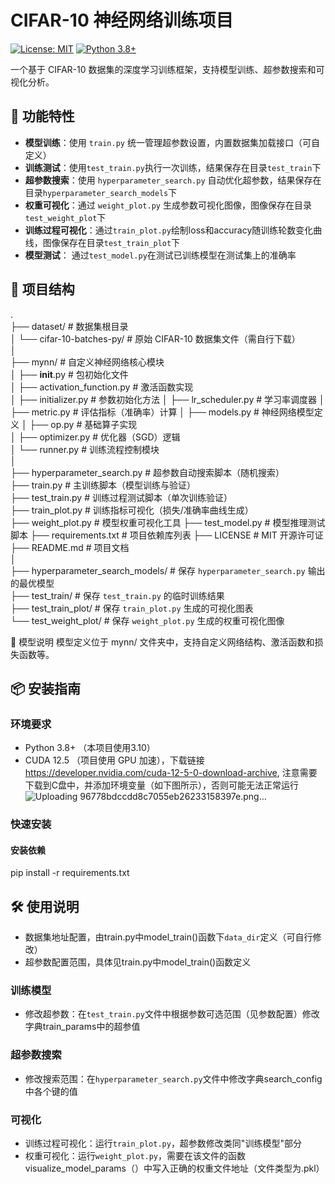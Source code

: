 # CIFAR-10 神经网络训练项目

[![License: MIT](https://img.shields.io/badge/License-MIT-yellow.svg)](https://opensource.org/licenses/MIT)
[![Python 3.8+](https://img.shields.io/badge/Python-3.8%2B-blue.svg)](https://www.python.org/)

一个基于 CIFAR-10 数据集的深度学习训练框架，支持模型训练、超参数搜索和可视化分析。

## 🚀 功能特性
- ​**模型训练**：使用 `train.py` 统一管理超参数设置，内置数据集加载接口（可自定义）
- ​**训练测试**：使用`test_train.py`执行一次训练，结果保存在目录`test_train`下
- ​**超参数搜索**：使用 `hyperparameter_search.py` 自动优化超参数，结果保存在目录`hyperparameter_search_models`下
- ​**权重可视化**：通过 `weight_plot.py` 生成参数可视化图像，图像保存在目录`test_weight_plot`下
- **训练过程可视化**：通过`train_plot.py`绘制loss和accuracy随训练轮数变化曲线，图像保存在目录`test_train_plot`下
- ​**模型测试**： 通过`test_model.py`在测试已训练模型在测试集上的准确率

## 📂 项目结构
.  
├── dataset/                       # 数据集根目录  
│   └── cifar-10-batches-py/       # 原始 CIFAR-10 数据集文件（需自行下载）    
│  
├── mynn/                          # 自定义神经网络核心模块  
│   ├── __init__.py                # 包初始化文件  
│   ├── activation_function.py     # 激活函数实现  
│   ├── initializer.py             # 参数初始化方法
│   ├── lr_scheduler.py            # 学习率调度器
│   ├── metric.py                  # 评估指标（准确率）计算
│   ├── models.py                  # 神经网络模型定义
│   ├── op.py                      # 基础算子实现  
│   ├── optimizer.py               # 优化器（SGD）逻辑  
│   └── runner.py                  # 训练流程控制模块  
│  
├── hyperparameter_search.py       # 超参数自动搜索脚本（随机搜索）  
├── train.py                       # 主训练脚本（模型训练与验证）  
├── test_train.py                  # 训练过程测试脚本（单次训练验证）  
├── train_plot.py                  # 训练指标可视化（损失/准确率曲线生成）  
├── weight_plot.py                 # 模型权重可视化工具
├── test_model.py                  # 模型推理测试脚本 
├── requirements.txt               # 项目依赖库列表 
├── LICENSE                        # MIT 开源许可证  
├── README.md                      # 项目文档  
│  
├── hyperparameter_search_models/  # 保存 `hyperparameter_search.py` 输出的最优模型  
├── test_train/                    # 保存 `test_train.py` 的临时训练结果  
├── test_train_plot/               # 保存 `train_plot.py` 生成的可视化图表  
└── test_weight_plot/              # 保存 `weight_plot.py` 生成的权重可视化图像 

🧠 模型说明
模型定义位于 mynn/ 文件夹中，支持自定义网络结构、激活函数和损失函数等。

## 📦 安装指南
### 环境要求
- Python 3.8+ （本项目使用3.10）
- CUDA 12.5 （项目使用 GPU 加速），下载链接 <https://developer.nvidia.com/cuda-12-5-0-download-archive>, 注意需要下载到C盘中，并添加环境变量（如下图所示），否则可能无法正常运行
  ![Uploading 96778bdccdd8c7055eb26233158397e.png…]()
  
### 快速安装
#### 安装依赖
pip install -r requirements.txt

## 🛠 使用说明
- 数据集地址配置，由train.py中model_train()函数下`data_dir`定义（可自行修改）
- 超参数配置范围，具体见train.py中model_train()函数定义
### 训练模型
- 修改超参数：在`test_train.py`文件中根据参数可选范围（见参数配置）修改字典train_params中的超参值
### 超参数搜索
- 修改搜索范围：在`hyperparameter_search.py`文件中修改字典search_config中各个键的值
### 可视化
- 训练过程可视化：运行`train_plot.py`，超参数修改类同"训练模型"部分
- 权重可视化：运行`weight_plot.py`，需要在该文件的函数visualize_model_params（）中写入正确的权重文件地址（文件类型为.pkl）



